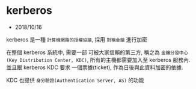 # kerberos

- 2018/10/16

kerberos 是一種 `計算機網路的授權協議`, 採用 `對稱金鑰` 進行加密

在整個 kerberos 系統中, 需要一部 可被大家信賴的第三方, 稱之為 `金鑰分發中心(Key Distribution Center, KDC)`, 所有的主機都需要加入至 kerberos 服務內. 並且跟 kerberos KDC 要求 一個票據(ticket), 作為日後與此資料加密的依據.

KDC 也提供 `身分驗證(Authentication Server, AS)` 的功能


